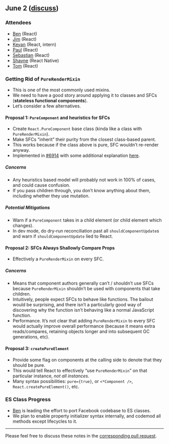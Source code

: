 ## June 2 ([discuss](https://github.com/reactjs/core-notes/pull/18))

### Attendees

* [Ben](https://twitter.com/soprano) (React)
* [Jim](http://github.com/jimfb) (React)
* [Keyan](https://twitter.com/keyanzhang) (React, intern)
* [Paul](https://twitter.com/zpao) (React)
* [Sebastian](https://twitter.com/sebmarkbage) (React)
* [Shayne](https://github.com/shayne) (React Native)
* [Tom](https://twitter.com/tomocchino) (React)

### Getting Rid of `PureRenderMixin`

* This is one of the most commonly used mixins.
* We need to have a good story around applying it to classes and SFCs (**stateless functional components**).
* Let’s consider a few alternatives.

#### Proposal 1: `PureComponent` and heuristics for SFCs

* Create `React.PureComponent` base class (kinda like a class with `PureRenderMixin`).
* Make SFCs “inherit” their purity from the closest class-based parent.
* This works because if the class above is pure, SFC wouldn’t re-render anyway.
* Implemented in [#6914](https://github.com/facebook/react/pull/6914) with some additional explanation [here](https://github.com/facebook/react/pull/6914#issuecomment-222364942).

##### Concerns

* Any heuristics based model will probably not work in 100% of cases, and could cause confusion.
* If you pass children through, you don’t know anything about them, including whether they use mutation.

##### Potential Mitigations

* Warn if a `PureComponent` takes in a child element (or child element which changes).
* In dev mode, do dry-run reconciliation past all `shouldComponentUpdate`s and warn if `shouldComponentUpdate` lied to React.

#### Proposal 2: SFCs Always Shallowly Compare Props

* Effectively a `PureRenderMixin` on every SFC.

##### Concerns

* Means that component authors generally can’t / shouldn’t use SFCs because `PureRenderMixin` shouldn’t be used with components that take children.
* Intuitively, people expect SFCs to behave like functions. The bailout would be surprising, and there isn’t a particularly good way of discovering why the function isn’t behaving like a normal JavaScript function.
* Performance. It’s not clear that adding `PureRenderMixin` to every SFC would actually improve overall performance (because it means extra reads/compares, retaining objects longer and into subsequent GC generations, etc).

#### Proposal 3: `createPureElement`

* Provide some flag on components at the calling side to denote that they should be pure.
* This would tell React to effectively “use `PureRenderMixin`” on that particular instance, *not all instances*.
* Many syntax possibilities: `pure={true}`, or `<*Component />`, `React.createPureElement()`, etc.

### ES Class Progress

* [Ben](https://twitter.com/soprano) is leading the effort to port Facebook codebase to ES classes.
* We plan to enable property initializer syntax internally, and codemod all methods except lifecycles to it.

------------

Please feel free to discuss these notes in the [corresponding pull request](https://github.com/reactjs/core-notes/pull/18).
